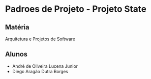 # Padroes de Projeto - Projeto State

## Matéria
Arquitetura e Projetos de Software

## Alunos
- André de Oliveira Lucena Junior  
- Diego Aragão Dutra Borges

